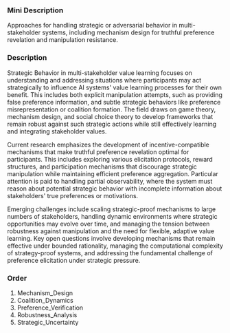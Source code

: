 ### Mini Description

Approaches for handling strategic or adversarial behavior in multi-stakeholder systems, including mechanism design for truthful preference revelation and manipulation resistance.

### Description

Strategic Behavior in multi-stakeholder value learning focuses on understanding and addressing situations where participants may act strategically to influence AI systems' value learning processes for their own benefit. This includes both explicit manipulation attempts, such as providing false preference information, and subtle strategic behaviors like preference misrepresentation or coalition formation. The field draws on game theory, mechanism design, and social choice theory to develop frameworks that remain robust against such strategic actions while still effectively learning and integrating stakeholder values.

Current research emphasizes the development of incentive-compatible mechanisms that make truthful preference revelation optimal for participants. This includes exploring various elicitation protocols, reward structures, and participation mechanisms that discourage strategic manipulation while maintaining efficient preference aggregation. Particular attention is paid to handling partial observability, where the system must reason about potential strategic behavior with incomplete information about stakeholders' true preferences or motivations.

Emerging challenges include scaling strategic-proof mechanisms to large numbers of stakeholders, handling dynamic environments where strategic opportunities may evolve over time, and managing the tension between robustness against manipulation and the need for flexible, adaptive value learning. Key open questions involve developing mechanisms that remain effective under bounded rationality, managing the computational complexity of strategy-proof systems, and addressing the fundamental challenge of preference elicitation under strategic pressure.

### Order

1. Mechanism_Design
2. Coalition_Dynamics
3. Preference_Verification
4. Robustness_Analysis
5. Strategic_Uncertainty
